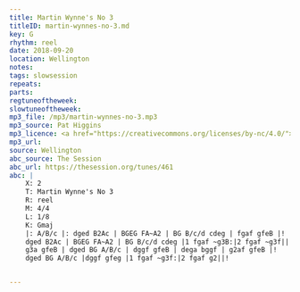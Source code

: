 ```yaml
---
title: Martin Wynne's No 3
titleID: martin-wynnes-no-3.md
key: G
rhythm: reel
date: 2018-09-20
location: Wellington
notes:
tags: slowsession
repeats: 
parts: 
regtuneoftheweek:
slowtuneoftheweek:
mp3_file: /mp3/martin-wynnes-no-3.mp3
mp3_source: Pat Higgins
mp3_licence: <a href="https://creativecommons.org/licenses/by-nc/4.0/">CC-BY-NC-4.0</a>
mp3_url:
source: Wellington
abc_source: The Session
abc_url: https://thesession.org/tunes/461
abc: |
    X: 2
    T: Martin Wynne's No 3
    R: reel
    M: 4/4
    L: 1/8
    K: Gmaj
    |: A/B/c |: dged B2Ac | BGEG FA~A2 | BG B/c/d cdeg | fgaf gfeB |!
    dged B2Ac | BGEG FA~A2 | BG B/c/d cdeg |1 fgaf ~g3B:|2 fgaf ~g3f||!
    g3a gfeB | dged BG A/B/c | dggf gfeB | dega bggf | g2af gfeB |!
    dged BG A/B/c |dggf gfeg |1 fgaf ~g3f:|2 fgaf g2||!


---
```

